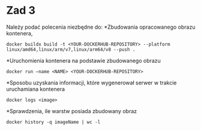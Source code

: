 # Zad 3
Należy podać polecenia niezbędne do:
*Zbudowania opracowanego obrazu kontenera,
```
docker buildx build -t <YOUR-DOCKERHUB-REPOSITORY> --platform linux/amd64,linux/arm/v7,linux/arm64/v8 --push .
```
*Uruchomienia kontenera na podstawie zbudowanego obrazu
```
docker run –name <NAME> <YOUR-DOCKERHUB-REPOSITORY> 
```
*Sposobu uzyskania informacji, które wygenerował serwer w trakcie uruchamiana kontenera
```
docker logs <image>
```
*Sprawdzenia, ile warstw posiada zbudowany obraz
```
docker history -q imageName | wc -l     
```
